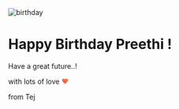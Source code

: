 <!DOCTYPE html>
<html lang="en">
<head>
  <meta charset="UTF-8">
  <meta name="viewport" content="width=device-width, initial-scale=1.0">
  <link rel="stylesheet" href="style.css">
  <link rel="preconnect" href="https://fonts.gstatic.com">
  <link rel="stylesheet" href="https://fonts.googleapis.com/css2?family=Open+Sans&display=swap">
  
</head>
<body>
  <div class="card">
    <img src="https://cdn.pixabay.com/photo/2020/10/06/21/54/cake-5633461__480.png" alt="birthday" class="birthday">
    <div class="text">
      <h1>Happy Birthday Preethi !</h1>
      <p>Have a great future..!</p>
      <div class="credit">with lots of love <span style="color:tomato">❤</span> </div>
<p> from Tej </p>    </div>
    <div class="space"></div>
  </div>
</body>
</html>
